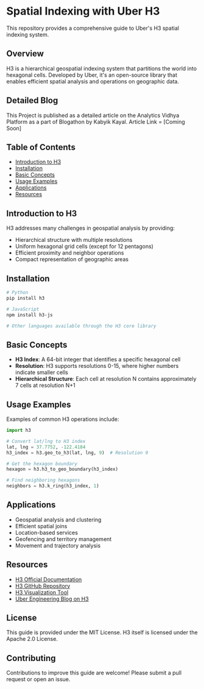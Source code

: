 # Spatial Indexing with Uber H3

This repository provides a comprehensive guide to Uber's H3 spatial indexing system.

## Overview

H3 is a hierarchical geospatial indexing system that partitions the world into hexagonal cells. Developed by Uber, it's an open-source library that enables efficient spatial analysis and operations on geographic data.

## Detailed Blog

This Project is published as a detailed article on the Analytics Vidhya Platform as a part of Blogathon by Kabyik Kayal.
Article Link = [Coming Soon]

## Table of Contents

- [Introduction to H3](#introduction-to-h3)
- [Installation](#installation)
- [Basic Concepts](#basic-concepts)
- [Usage Examples](#usage-examples)
- [Applications](#applications)
- [Resources](#resources)

## Introduction to H3

H3 addresses many challenges in geospatial analysis by providing:
- Hierarchical structure with multiple resolutions
- Uniform hexagonal grid cells (except for 12 pentagons)
- Efficient proximity and neighbor operations
- Compact representation of geographic areas

## Installation

```bash
# Python
pip install h3

# JavaScript
npm install h3-js

# Other languages available through the H3 core library
```

## Basic Concepts

- **H3 Index**: A 64-bit integer that identifies a specific hexagonal cell
- **Resolution**: H3 supports resolutions 0-15, where higher numbers indicate smaller cells
- **Hierarchical Structure**: Each cell at resolution N contains approximately 7 cells at resolution N+1

## Usage Examples

Examples of common H3 operations include:

```python
import h3

# Convert lat/lng to H3 index
lat, lng = 37.7752, -122.4184
h3_index = h3.geo_to_h3(lat, lng, 9)  # Resolution 9

# Get the hexagon boundary
hexagon = h3.h3_to_geo_boundary(h3_index)

# Find neighboring hexagons
neighbors = h3.k_ring(h3_index, 1)
```

## Applications

- Geospatial analysis and clustering
- Efficient spatial joins
- Location-based services
- Geofencing and territory management
- Movement and trajectory analysis

## Resources

- [H3 Official Documentation](https://h3geo.org/)
- [H3 GitHub Repository](https://github.com/uber/h3)
- [H3 Visualization Tool](https://github.com/uber/h3-js-visualizations)
- [Uber Engineering Blog on H3](https://eng.uber.com/h3/)

## License

This guide is provided under the MIT License. H3 itself is licensed under the Apache 2.0 License.

## Contributing

Contributions to improve this guide are welcome! Please submit a pull request or open an issue.